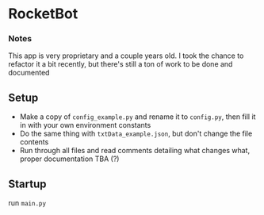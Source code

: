 # RocketBot
### Notes
This app is very proprietary and a couple years old. I took the chance to refactor it a bit recently, but there's still a ton of work to be done and documented
## Setup
- Make a copy of `config_example.py` and rename it to `config.py`, then fill it in with your own environment constants
- Do the same thing with `txtData_example.json`, but don't change the file contents
- Run through all files and read comments detailing what changes what, proper documentation TBA (?)
## Startup
run `main.py`
